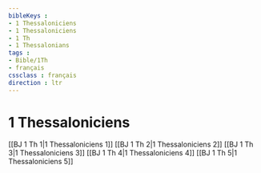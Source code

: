 ```yaml
---
bibleKeys : 
- 1 Thessaloniciens
- 1 Thessaloniciens
- 1 Th
- 1 Thessalonians
tags : 
- Bible/1Th
- français
cssclass : français
direction : ltr
---
```


# 1 Thessaloniciens

[[BJ 1 Th 1|1 Thessaloniciens 1]]
[[BJ 1 Th 2|1 Thessaloniciens 2]]
[[BJ 1 Th 3|1 Thessaloniciens 3]]
[[BJ 1 Th 4|1 Thessaloniciens 4]]
[[BJ 1 Th 5|1 Thessaloniciens 5]]

